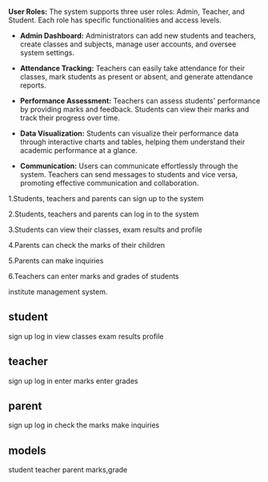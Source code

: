  **User Roles:** The system supports three user roles: Admin, Teacher, and Student. Each role has specific functionalities and access levels.

- **Admin Dashboard:** Administrators can add new students and teachers, create classes and subjects, manage user accounts, and oversee system settings.

- **Attendance Tracking:** Teachers can easily take attendance for their classes, mark students as present or absent, and generate attendance reports.

- **Performance Assessment:** Teachers can assess students' performance by providing marks and feedback. Students can view their marks and track their progress over time.

- **Data Visualization:** Students can visualize their performance data through interactive charts and tables, helping them understand their academic performance at a glance.

- **Communication:** Users can communicate effortlessly through the system. Teachers can send messages to students and vice versa, promoting effective communication and collaboration.

1.Students, teachers and parents can sign up to the system

2.Students, teachers and parents can log in to the system

3.Students can view their classes, exam results and profile

4.Parents can check the marks of their children

5.Parents can make inquiries

6.Teachers can enter marks and grades of students

institute management system.

student
------
sign up
log in
view classes
exam results
profile

teacher
------
sign up
log in
enter marks 
enter grades

parent
------
sign up
log in
check the marks
make inquiries



models
-----
student
teacher
parent
marks,grade

